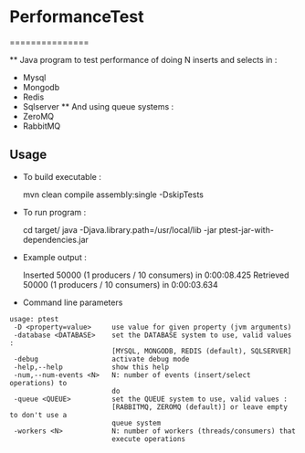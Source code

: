 # PerformanceTest
===============

** Java program to test performance of doing N inserts and selects in :
* Mysql
* Mongodb
* Redis 
* Sqlserver
** And using queue systems : 
* ZeroMQ
* RabbitMQ 

## Usage

* To build executable :

    mvn clean compile assembly:single -DskipTests

* To run program : 

    cd target/
    java -Djava.library.path=/usr/local/lib -jar ptest-jar-with-dependencies.jar

* Example output :

    Inserted 50000 (1 producers / 10 consumers) in 0:00:08.425
    Retrieved 50000 (1 producers / 10 consumers) in 0:00:03.634

* Command line parameters
```
usage: ptest
 -D <property=value>     use value for given property (jvm arguments)
 -database <DATABASE>    set the DATABASE system to use, valid values :
                         [MYSQL, MONGODB, REDIS (default), SQLSERVER]
 -debug                  activate debug mode
 -help,--help            show this help
 -num,--num-events <N>   N: number of events (insert/select operations) to
                         do
 -queue <QUEUE>          set the QUEUE system to use, valid values :
                         [RABBITMQ, ZEROMQ (default)] or leave empty to don't use a
                         queue system
 -workers <N>            N: number of workers (threads/consumers) that
                         execute operations

```